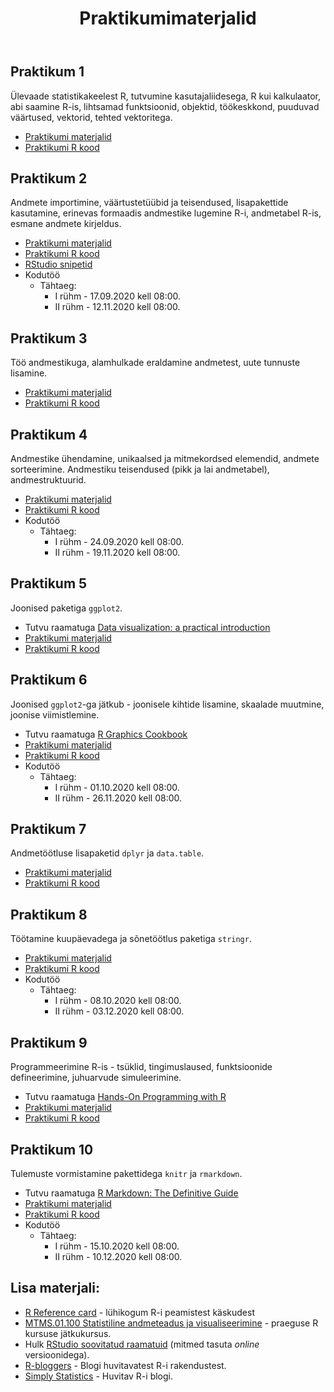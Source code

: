 ﻿---
layout: page
title: Praktikumimaterjalid
---


## Praktikum 1


Ülevaade statistikakeelest R, tutvumine kasutajaliidesega, R kui kalkulaator, abi saamine R-is, lihtsamad funktsioonid, objektid, töökeskkond, puuduvad väärtused, vektorid, tehted vektoritega. 
 
* [Praktikumi materjalid](praktikum1)
* [Praktikumi R kood](https://github.com/Rkursus/2020/raw/master/_praktikum1/praktikum1_kood.R)


## Praktikum 2


Andmete importimine, väärtustetüübid ja teisendused, lisapakettide kasutamine, erinevas formaadis andmestike lugemine R-i, andmetabel R-is, esmane andmete kirjeldus.

* [Praktikumi materjalid](praktikum2)
* [Praktikumi R kood](https://github.com/Rkursus/2020/raw/master/_praktikum2/praktikum2_kood.R)
* [RStudio snipetid](https://github.com/Rkursus/2020/raw/master/RStudio_snippetid.txt)
* Kodutöö
    * Tähtaeg:
		* I rühm - 17.09.2020 kell 08:00.
		* II rühm - 12.11.2020 kell 08:00.


## Praktikum 3


Töö andmestikuga, alamhulkade eraldamine andmetest, uute tunnuste lisamine. 

* [Praktikumi materjalid](praktikum3)
* [Praktikumi R kood](https://github.com/Rkursus/2020/raw/master/_praktikum3/praktikum3_kood.R)


## Praktikum 4


Andmestike ühendamine, unikaalsed ja mitmekordsed elemendid, andmete sorteerimine. Andmestiku teisendused (pikk ja lai andmetabel), andmestruktuurid.

* [Praktikumi materjalid](praktikum4)
* [Praktikumi R kood](https://github.com/Rkursus/2020/raw/master/_praktikum4/praktikum4_kood.R)
* Kodutöö
    * Tähtaeg:
		* I rühm - 24.09.2020 kell 08:00.
		* II rühm - 19.11.2020 kell 08:00.


## Praktikum 5


Joonised paketiga `ggplot2`.

* Tutvu raamatuga [Data visualization: a practical introduction](http://socviz.co/)
* [Praktikumi materjalid](praktikum5)
* [Praktikumi R kood](https://github.com/Rkursus/2020/raw/master/_praktikum5/praktikum5_kood.R)


## Praktikum 6


Joonised `ggplot2`-ga jätkub - joonisele kihtide lisamine, skaalade muutmine, joonise viimistlemine.

* Tutvu raamatuga [R Graphics Cookbook](https://r-graphics.org)
* [Praktikumi materjalid](praktikum6)
* [Praktikumi R kood](https://github.com/Rkursus/2020/raw/master/_praktikum6/praktikum6_kood.R)
* Kodutöö
    * Tähtaeg:
		* I rühm - 01.10.2020 kell 08:00.
		* II rühm - 26.11.2020 kell 08:00.

## Praktikum 7


Andmetöötluse lisapaketid `dplyr` ja `data.table`.

* [Praktikumi materjalid](praktikum7)
* [Praktikumi R kood](https://github.com/Rkursus/2020/raw/master/_praktikum7/praktikum7_kood.R)


## Praktikum 8


Töötamine kuupäevadega ja sõnetöötlus paketiga `stringr`.

* [Praktikumi materjalid](praktikum8)
* [Praktikumi R kood](https://github.com/Rkursus/2020/raw/master/_praktikum8/praktikum8_kood.R)
* Kodutöö
    * Tähtaeg:
		* I rühm - 08.10.2020 kell 08:00.
		* II rühm - 03.12.2020 kell 08:00.
	

## Praktikum 9


Programmeerimine R-is - tsüklid, tingimuslaused, funktsioonide defineerimine, juhuarvude simuleerimine.

* Tutvu raamatuga [Hands-On Programming with R](https://rstudio-education.github.io/hopr/)
* [Praktikumi materjalid](praktikum9)
* [Praktikumi R kood](https://github.com/Rkursus/2020/raw/master/_praktikum9/praktikum9_kood.R)


## Praktikum 10


Tulemuste vormistamine pakettidega `knitr` ja `rmarkdown`.

* Tutvu raamatuga [R Markdown: The Definitive Guide](https://bookdown.org/yihui/rmarkdown/)
* [Praktikumi materjalid](praktikum10)
* [Praktikumi R kood](https://github.com/Rkursus/2020/raw/master/_praktikum10/praktikum10_kood.Rmd)
* Kodutöö
    * Tähtaeg:
		* I rühm - 15.10.2020 kell 08:00.
		* II rühm - 10.12.2020 kell 08:00.
		
		
## Lisa materjali:

* [R Reference card](https://cran.r-project.org/doc/contrib/Baggott-refcard-v2.pdf) - lühikogum R-i peamistest käskudest
* [MTMS.01.100 Statistiline andmeteadus ja visualiseerimine](https://andmeteadus.github.io/2020/) - praeguse R kursuse jätkukursus.
* Hulk [RStudio soovitatud raamatuid](https://rstudio.com/resources/books/) (mitmed tasuta _online_ versioonidega).
* [R-bloggers](https://www.r-bloggers.com/) - Blogi huvitavatest R-i rakendustest.
* [Simply Statistics](https://simplystatistics.org/) - Huvitav R-i blogi.

